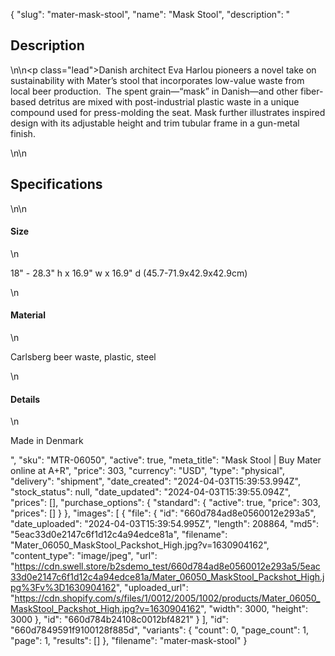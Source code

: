 {
  "slug": "mater-mask-stool",
  "name": "Mask Stool",
  "description": "<h2>Description</h2>\n<!-- split -->\n<p class=\"lead\">Danish architect Eva Harlou pioneers a novel take on sustainability with Mater’s stool that incorporates low-value waste from local beer production.  The spent grain—“mask” in Danish—and other fiber-based detritus are mixed with post-industrial plastic waste in a unique compound used for press-molding the seat. Mask further illustrates inspired design with its adjustable height and trim tubular frame in a gun-metal finish. </p>\n<!-- split -->\n<h2>Specifications</h2>\n<!-- split -->\n<h4>Size</h4>\n<p>18\" - 28.3\" h x 16.9\" w x 16.9\" d (45.7-71.9x42.9x42.9cm)</p>\n<h4>Material</h4>\n<p>Carlsberg beer waste, plastic, steel</p>\n<h4>Details</h4>\n<p>Made in Denmark</p>",
  "sku": "MTR-06050",
  "active": true,
  "meta_title": "Mask Stool | Buy Mater online at A+R",
  "price": 303,
  "currency": "USD",
  "type": "physical",
  "delivery": "shipment",
  "date_created": "2024-04-03T15:39:53.994Z",
  "stock_status": null,
  "date_updated": "2024-04-03T15:39:55.094Z",
  "prices": [],
  "purchase_options": {
    "standard": {
      "active": true,
      "price": 303,
      "prices": []
    }
  },
  "images": [
    {
      "file": {
        "id": "660d784ad8e0560012e293a5",
        "date_uploaded": "2024-04-03T15:39:54.995Z",
        "length": 208864,
        "md5": "5eac33d0e2147c6f1d12c4a94edce81a",
        "filename": "Mater_06050_MaskStool_Packshot_High.jpg?v=1630904162",
        "content_type": "image/jpeg",
        "url": "https://cdn.swell.store/b2sdemo_test/660d784ad8e0560012e293a5/5eac33d0e2147c6f1d12c4a94edce81a/Mater_06050_MaskStool_Packshot_High.jpg%3Fv%3D1630904162",
        "uploaded_url": "https://cdn.shopify.com/s/files/1/0012/2005/1002/products/Mater_06050_MaskStool_Packshot_High.jpg?v=1630904162",
        "width": 3000,
        "height": 3000
      },
      "id": "660d784b24108c0012bf4821"
    }
  ],
  "id": "660d7849591f9100128f885d",
  "variants": {
    "count": 0,
    "page_count": 1,
    "page": 1,
    "results": []
  },
  "filename": "mater-mask-stool"
}